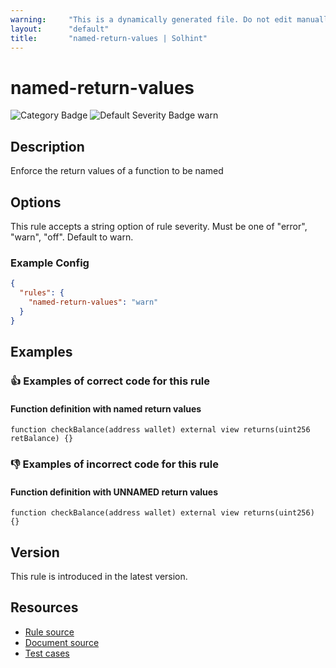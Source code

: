 ```yaml
---
warning:     "This is a dynamically generated file. Do not edit manually."
layout:      "default"
title:       "named-return-values | Solhint"
---
```


# named-return-values
![Category Badge](https://img.shields.io/badge/-Style%20Guide%20Rules-informational)
![Default Severity Badge warn](https://img.shields.io/badge/Default%20Severity-warn-yellow)

## Description
Enforce the return values of a function to be named

## Options
This rule accepts a string option of rule severity. Must be one of "error", "warn", "off". Default to warn.

### Example Config
```json
{
  "rules": {
    "named-return-values": "warn"
  }
}
```


## Examples
### 👍 Examples of **correct** code for this rule

#### Function definition with named return values

```solidity
function checkBalance(address wallet) external view returns(uint256 retBalance) {}
```

### 👎 Examples of **incorrect** code for this rule

#### Function definition with UNNAMED return values

```solidity
function checkBalance(address wallet) external view returns(uint256) {}
```

## Version
This rule is introduced in the latest version.

## Resources
- [Rule source](https://github.com/protofire/solhint/tree/master/lib/rules/naming/named-return-values.js)
- [Document source](https://github.com/protofire/solhint/tree/master/docs/rules/naming/named-return-values.md)
- [Test cases](https://github.com/protofire/solhint/tree/master/test/rules/naming/named-return-values.js)
